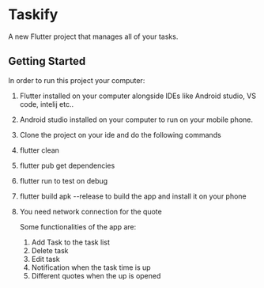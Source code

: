 # Taskify

A new Flutter project that manages all of your tasks.

## Getting Started

In order to run this project your computer:

1. Flutter installed on your computer alongside IDEs like Android studio, VS code, intelij etc..
2. Android studio installed on your computer to run on your mobile phone.
3. Clone the project on your ide and do the following commands
4. flutter clean
5. flutter pub get dependencies
6. flutter run to test on debug
7. flutter build apk --release to build the app and install it on your phone
8. You need network connection for the quote 

   Some functionalities of the app are:
   1. Add Task to the task list
   2. Delete task
   3. Edit task
   4. Notification when the task time is up
   5. Different quotes when the up is opened
  
